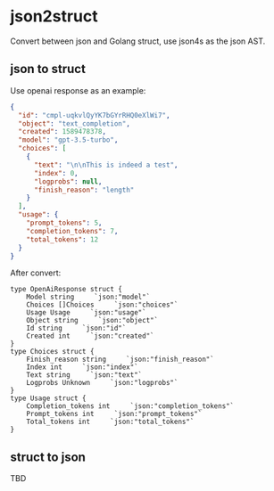 # json2struct

Convert between json and Golang struct, use json4s as the json AST.

## json to struct

Use openai response as an example:

```json
{
  "id": "cmpl-uqkvlQyYK7bGYrRHQ0eXlWi7",
  "object": "text_completion",
  "created": 1589478378,
  "model": "gpt-3.5-turbo",
  "choices": [
    {
      "text": "\n\nThis is indeed a test",
      "index": 0,
      "logprobs": null,
      "finish_reason": "length"
    }
  ],
  "usage": {
    "prompt_tokens": 5,
    "completion_tokens": 7,
    "total_tokens": 12
  }
}
```

After convert:

```golang
type OpenAiResponse struct {
    Model string     `json:"model"`
    Choices []Choices     `json:"choices"`
    Usage Usage     `json:"usage"`
    Object string     `json:"object"`
    Id string     `json:"id"`
    Created int     `json:"created"`
}
type Choices struct {
    Finish_reason string     `json:"finish_reason"`
    Index int     `json:"index"`
    Text string     `json:"text"`
    Logprobs Unknown     `json:"logprobs"`
}
type Usage struct {
    Completion_tokens int     `json:"completion_tokens"`
    Prompt_tokens int     `json:"prompt_tokens"`
    Total_tokens int     `json:"total_tokens"`
}
```

## struct to json

TBD
